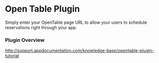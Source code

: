 # Open Table Plugin  

Simply enter your OpenTable page URL to allow your users to schedule reservations right through your app.

### Plugin Overview
http://support.appdocumentation.com/knowledge-base/opentable-plugin-tutorial
